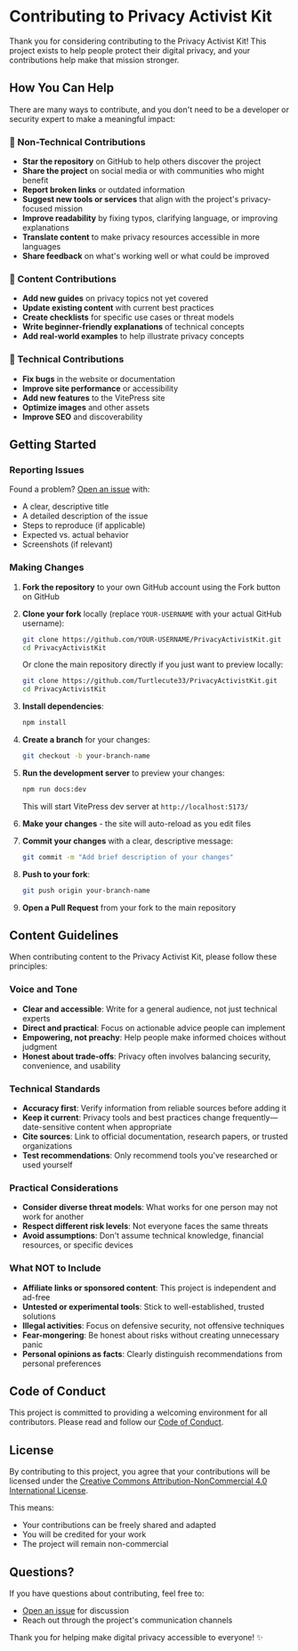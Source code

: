# Contributing to Privacy Activist Kit

Thank you for considering contributing to the Privacy Activist Kit! This project exists to help people protect their digital privacy, and your contributions help make that mission stronger.

## How You Can Help

There are many ways to contribute, and you don't need to be a developer or security expert to make a meaningful impact:

### 🌟 Non-Technical Contributions

- **Star the repository** on GitHub to help others discover the project
- **Share the project** on social media or with communities who might benefit
- **Report broken links** or outdated information
- **Suggest new tools or services** that align with the project's privacy-focused mission
- **Improve readability** by fixing typos, clarifying language, or improving explanations
- **Translate content** to make privacy resources accessible in more languages
- **Share feedback** on what's working well or what could be improved

### 📝 Content Contributions

- **Add new guides** on privacy topics not yet covered
- **Update existing content** with current best practices
- **Create checklists** for specific use cases or threat models
- **Write beginner-friendly explanations** of technical concepts
- **Add real-world examples** to help illustrate privacy concepts

### 🔧 Technical Contributions

- **Fix bugs** in the website or documentation
- **Improve site performance** or accessibility
- **Add new features** to the VitePress site
- **Optimize images** and other assets
- **Improve SEO** and discoverability

## Getting Started

### Reporting Issues

Found a problem? [Open an issue](https://github.com/Turtlecute33/PrivacyActivistKit/issues) with:

- A clear, descriptive title
- A detailed description of the issue
- Steps to reproduce (if applicable)
- Expected vs. actual behavior
- Screenshots (if relevant)

### Making Changes

1. **Fork the repository** to your own GitHub account using the Fork button on GitHub
2. **Clone your fork** locally (replace `YOUR-USERNAME` with your actual GitHub username):
   ```bash
   git clone https://github.com/YOUR-USERNAME/PrivacyActivistKit.git
   cd PrivacyActivistKit
   ```

   Or clone the main repository directly if you just want to preview locally:
   ```bash
   git clone https://github.com/Turtlecute33/PrivacyActivistKit.git
   cd PrivacyActivistKit
   ```
3. **Install dependencies**:
   ```bash
   npm install
   ```
4. **Create a branch** for your changes:
   ```bash
   git checkout -b your-branch-name
   ```
5. **Run the development server** to preview your changes:
   ```bash
   npm run docs:dev
   ```
   This will start VitePress dev server at `http://localhost:5173/`

6. **Make your changes** - the site will auto-reload as you edit files
7. **Commit your changes** with a clear, descriptive message:
   ```bash
   git commit -m "Add brief description of your changes"
   ```
8. **Push to your fork**:
   ```bash
   git push origin your-branch-name
   ```
9. **Open a Pull Request** from your fork to the main repository

## Content Guidelines

When contributing content to the Privacy Activist Kit, please follow these principles:

### Voice and Tone

- **Clear and accessible**: Write for a general audience, not just technical experts
- **Direct and practical**: Focus on actionable advice people can implement
- **Empowering, not preachy**: Help people make informed choices without judgment
- **Honest about trade-offs**: Privacy often involves balancing security, convenience, and usability

### Technical Standards

- **Accuracy first**: Verify information from reliable sources before adding it
- **Keep it current**: Privacy tools and best practices change frequently—date-sensitive content when appropriate
- **Cite sources**: Link to official documentation, research papers, or trusted organizations
- **Test recommendations**: Only recommend tools you've researched or used yourself

### Practical Considerations

- **Consider diverse threat models**: What works for one person may not work for another
- **Respect different risk levels**: Not everyone faces the same threats
- **Avoid assumptions**: Don't assume technical knowledge, financial resources, or specific devices

### What NOT to Include

- **Affiliate links or sponsored content**: This project is independent and ad-free
- **Untested or experimental tools**: Stick to well-established, trusted solutions
- **Illegal activities**: Focus on defensive security, not offensive techniques
- **Fear-mongering**: Be honest about risks without creating unnecessary panic
- **Personal opinions as facts**: Clearly distinguish recommendations from personal preferences

## Code of Conduct

This project is committed to providing a welcoming environment for all contributors. Please read and follow our [Code of Conduct](https://github.com/Turtlecute33/PrivacyActivistKit/blob/main/CODE_OF_CONDUCT.md).

## License

By contributing to this project, you agree that your contributions will be licensed under the [Creative Commons Attribution-NonCommercial 4.0 International License](https://github.com/Turtlecute33/PrivacyActivistKit/blob/main/LICENSE).

This means:
- Your contributions can be freely shared and adapted
- You will be credited for your work
- The project will remain non-commercial

## Questions?

If you have questions about contributing, feel free to:
- [Open an issue](https://github.com/Turtlecute33/PrivacyActivistKit/issues) for discussion
- Reach out through the project's communication channels

Thank you for helping make digital privacy accessible to everyone! ✨